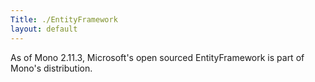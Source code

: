 ```yaml
---
Title: ./EntityFramework
layout: default
---
```


As of Mono 2.11.3, Microsoft's open sourced EntityFramework is part of
Mono's distribution.
